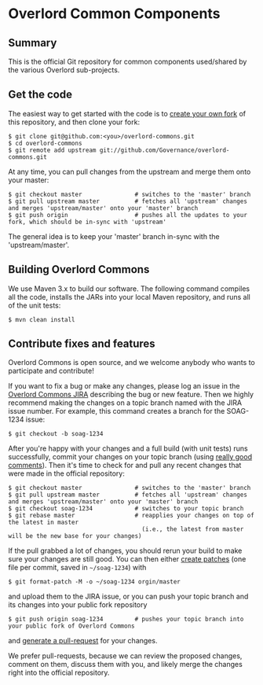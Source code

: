 # Overlord Common Components

## Summary

This is the official Git repository for common components used/shared by the various Overlord sub-projects.

## Get the code

The easiest way to get started with the code is to [create your own fork](http://help.github.com/forking/) of this repository, and then clone your fork:

    $ git clone git@github.com:<you>/overlord-commons.git
    $ cd overlord-commons
    $ git remote add upstream git://github.com/Governance/overlord-commons.git
    
At any time, you can pull changes from the upstream and merge them onto your master:

    $ git checkout master               # switches to the 'master' branch
    $ git pull upstream master          # fetches all 'upstream' changes and merges 'upstream/master' onto your 'master' branch
    $ git push origin                   # pushes all the updates to your fork, which should be in-sync with 'upstream'

The general idea is to keep your 'master' branch in-sync with the 'upstream/master'.

## Building Overlord Commons

We use Maven 3.x to build our software. The following command compiles all the code, installs the JARs into your local Maven repository, and runs all of the unit tests:

    $ mvn clean install

## Contribute fixes and features

Overlord Commons is open source, and we welcome anybody who wants to participate and contribute!

If you want to fix a bug or make any changes, please log an issue in the [Overlord Commons JIRA](http://issues.jboss.org/browse/SOAG) describing the bug
or new feature. Then we highly recommend making the changes on a topic branch named with the JIRA issue number. For example, this command creates
a branch for the SOAG-1234 issue:

    $ git checkout -b soag-1234

After you're happy with your changes and a full build (with unit tests) runs successfully, commit your changes on your topic branch
(using [really good comments](http://community.jboss.org/wiki/OverlordDevelopmentGuidelines#Commits)). Then it's time to check for
and pull any recent changes that were made in the official repository:

    $ git checkout master               # switches to the 'master' branch
    $ git pull upstream master          # fetches all 'upstream' changes and merges 'upstream/master' onto your 'master' branch
    $ git checkout soag-1234            # switches to your topic branch
    $ git rebase master                 # reapplies your changes on top of the latest in master
                                          (i.e., the latest from master will be the new base for your changes)

If the pull grabbed a lot of changes, you should rerun your build to make sure your changes are still good.
You can then either [create patches](http://progit.org/book/ch5-2.html) (one file per commit, saved in `~/soag-1234`) with 

    $ git format-patch -M -o ~/soag-1234 orgin/master

and upload them to the JIRA issue, or you can push your topic branch and its changes into your public fork repository

    $ git push origin soag-1234         # pushes your topic branch into your public fork of Overlord Commons

and [generate a pull-request](http://help.github.com/pull-requests/) for your changes. 

We prefer pull-requests, because we can review the proposed changes, comment on them,
discuss them with you, and likely merge the changes right into the official repository.
